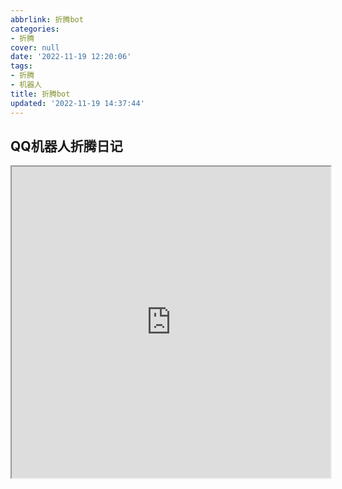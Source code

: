 ```yaml
---
abbrlink: 折腾bot
categories:
- 折腾
cover: null
date: '2022-11-19 12:20:06'
tags:
- 折腾
- 机器人
title: 折腾bot
updated: '2022-11-19 14:37:44'
---
```

## QQ机器人折腾日记

<iframe height=498 width=510 src="https://guyinga.top/20221119_004419.mp4">
